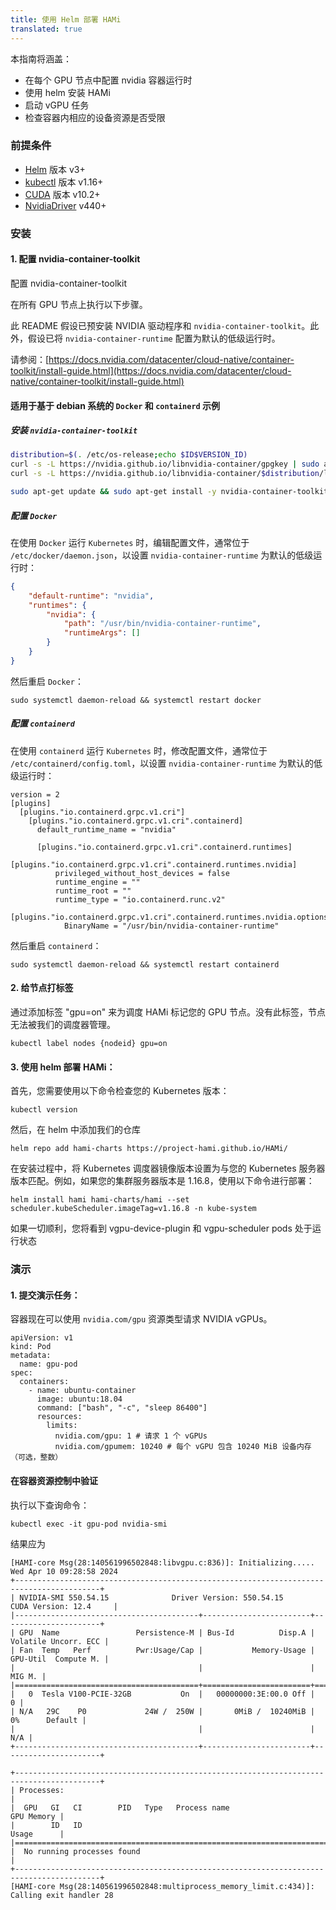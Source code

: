 ```yaml
---
title: 使用 Helm 部署 HAMi
translated: true
---
```


本指南将涵盖：
- 在每个 GPU 节点中配置 nvidia 容器运行时
- 使用 helm 安装 HAMi
- 启动 vGPU 任务
- 检查容器内相应的设备资源是否受限

### 前提条件
- [Helm](https://helm.sh/zh/docs/) 版本 v3+
- [kubectl](https://kubernetes.io/docs/tasks/tools/install-kubectl/) 版本 v1.16+
- [CUDA](https://developer.nvidia.com/cuda-toolkit) 版本 v10.2+
- [NvidiaDriver](https://www.nvidia.cn/drivers/unix/) v440+

### 安装

#### 1. 配置 nvidia-container-toolkit
<summary> 配置 nvidia-container-toolkit </summary>

在所有 GPU 节点上执行以下步骤。

此 README 假设已预安装 NVIDIA 驱动程序和 `nvidia-container-toolkit`。此外，假设已将 `nvidia-container-runtime` 配置为默认的低级运行时。

请参阅：[https://docs.nvidia.com/datacenter/cloud-native/container-toolkit/install-guide.html](https://docs.nvidia.com/datacenter/cloud-native/container-toolkit/install-guide.html)

#### 适用于基于 debian 系统的 `Docker` 和 `containerd` 示例

##### 安装 `nvidia-container-toolkit`

```bash
distribution=$(. /etc/os-release;echo $ID$VERSION_ID)
curl -s -L https://nvidia.github.io/libnvidia-container/gpgkey | sudo apt-key add -
curl -s -L https://nvidia.github.io/libnvidia-container/$distribution/libnvidia-container.list | sudo tee /etc/apt/sources.list.d/libnvidia-container.list

sudo apt-get update && sudo apt-get install -y nvidia-container-toolkit
```

##### 配置 `Docker`

在使用 `Docker` 运行 `Kubernetes` 时，编辑配置文件，通常位于 `/etc/docker/daemon.json`，以设置 `nvidia-container-runtime` 为默认的低级运行时：

```json
{
    "default-runtime": "nvidia",
    "runtimes": {
        "nvidia": {
            "path": "/usr/bin/nvidia-container-runtime",
            "runtimeArgs": []
        }
    }
}
```

然后重启 `Docker`：

```
sudo systemctl daemon-reload && systemctl restart docker
```

##### 配置 `containerd`

在使用 `containerd` 运行 `Kubernetes` 时，修改配置文件，通常位于 `/etc/containerd/config.toml`，以设置 `nvidia-container-runtime` 为默认的低级运行时：

```
version = 2
[plugins]
  [plugins."io.containerd.grpc.v1.cri"]
    [plugins."io.containerd.grpc.v1.cri".containerd]
      default_runtime_name = "nvidia"

      [plugins."io.containerd.grpc.v1.cri".containerd.runtimes]
        [plugins."io.containerd.grpc.v1.cri".containerd.runtimes.nvidia]
          privileged_without_host_devices = false
          runtime_engine = ""
          runtime_root = ""
          runtime_type = "io.containerd.runc.v2"
          [plugins."io.containerd.grpc.v1.cri".containerd.runtimes.nvidia.options]
            BinaryName = "/usr/bin/nvidia-container-runtime"
```

然后重启 `containerd`：

```
sudo systemctl daemon-reload && systemctl restart containerd
```

#### 2. 给节点打标签
通过添加标签 "gpu=on" 来为调度 HAMi 标记您的 GPU 节点。没有此标签，节点无法被我们的调度器管理。

```
kubectl label nodes {nodeid} gpu=on
```

#### 3. 使用 helm 部署 HAMi：

首先，您需要使用以下命令检查您的 Kubernetes 版本：

```
kubectl version
```

然后，在 helm 中添加我们的仓库

```
helm repo add hami-charts https://project-hami.github.io/HAMi/
```

在安装过程中，将 Kubernetes 调度器镜像版本设置为与您的 Kubernetes 服务器版本匹配。例如，如果您的集群服务器版本是 1.16.8，使用以下命令进行部署：

```
helm install hami hami-charts/hami --set scheduler.kubeScheduler.imageTag=v1.16.8 -n kube-system
```

如果一切顺利，您将看到 vgpu-device-plugin 和 vgpu-scheduler pods 处于运行状态

### 演示

#### 1. 提交演示任务：

容器现在可以使用 `nvidia.com/gpu` 资源类型请求 NVIDIA vGPUs。

```
apiVersion: v1
kind: Pod
metadata:
  name: gpu-pod
spec:
  containers:
    - name: ubuntu-container
      image: ubuntu:18.04
      command: ["bash", "-c", "sleep 86400"]
      resources:
        limits:
          nvidia.com/gpu: 1 # 请求 1 个 vGPUs
          nvidia.com/gpumem: 10240 # 每个 vGPU 包含 10240 MiB 设备内存（可选，整数）
```

#### 在容器资源控制中验证

执行以下查询命令：

```
kubectl exec -it gpu-pod nvidia-smi
```

结果应为

```
[HAMI-core Msg(28:140561996502848:libvgpu.c:836)]: Initializing.....
Wed Apr 10 09:28:58 2024       
+-----------------------------------------------------------------------------------------+
| NVIDIA-SMI 550.54.15              Driver Version: 550.54.15      CUDA Version: 12.4     |
|-----------------------------------------+------------------------+----------------------+
| GPU  Name                 Persistence-M | Bus-Id          Disp.A | Volatile Uncorr. ECC |
| Fan  Temp   Perf          Pwr:Usage/Cap |           Memory-Usage | GPU-Util  Compute M. |
|                                         |                        |               MIG M. |
|=========================================+========================+======================|
|   0  Tesla V100-PCIE-32GB           On  |   00000000:3E:00.0 Off |                    0 |
| N/A   29C    P0             24W /  250W |       0MiB /  10240MiB |      0%      Default |
|                                         |                        |                  N/A |
+-----------------------------------------+------------------------+----------------------+
                                                                                         
+-----------------------------------------------------------------------------------------+
| Processes:                                                                              |
|  GPU   GI   CI        PID   Type   Process name                              GPU Memory |
|        ID   ID                                                               Usage      |
|=========================================================================================|
|  No running processes found                                                             |
+-----------------------------------------------------------------------------------------+
[HAMI-core Msg(28:140561996502848:multiprocess_memory_limit.c:434)]: Calling exit handler 28